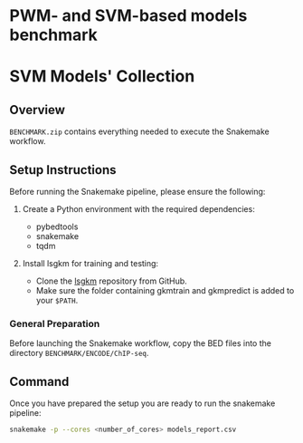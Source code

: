 # PWM- and SVM-based models benchmark

# SVM Models' Collection

## Overview
`BENCHMARK.zip` contains everything needed to execute the Snakemake workflow.

## Setup Instructions
Before running the Snakemake pipeline, please ensure the following:

1. Create a Python environment with the required dependencies:
   - pybedtools
   - snakemake
   - tqdm

2. Install lsgkm for training and testing:
   - Clone the [lsgkm](https://github.com/Dongwon-Lee/lsgkm) repository from GitHub.
   - Make sure the folder containing gkmtrain and gkmpredict is added to your `$PATH`.

### General Preparation
Before launching the Snakemake workflow, copy the BED files into the directory `BENCHMARK/ENCODE/ChIP-seq`.

## Command
Once you have prepared the setup you are ready to run the snakemake pipeline:
```bash
snakemake -p --cores <number_of_cores> models_report.csv
